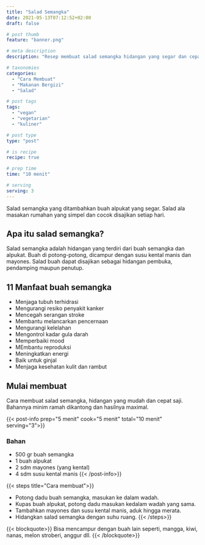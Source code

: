 ```yaml
---
title: "Salad Semangka"
date: 2021-05-13T07:12:52+02:00
draft: false

# post thumb
feature: "banner.png"

# meta description
description: "Resep membuat salad semangka hidangan yang segar dan cepat saji. Bahannya minim tapi hasilnya maximal dan ramah di kantong."

# taxonomies
categories:
  - "Cara Membuat"
  - "Makanan Bergizi"
  - "Salad"

# post tags
tags:
  - "vegan"
  - "vegetarian"
  - "kuliner"

# post type
type: "post"

# is recipe
recipe: true

# prep time
time: "10 menit"

# serving
serving: 3
---
```

Salad semangka yang ditambahkan buah alpukat yang segar. Salad ala masakan rumahan yang simpel dan cocok disajikan setiap hari.

## Apa itu salad semangka?

Salad semangka adalah hidangan yang terdiri dari buah semangka dan alpukat. Buah di potong-potong, dicampur dengan susu kental manis dan mayones. Salad buah dapat disajikan sebagai hidangan pembuka, pendamping maupun penutup.

## 11 Manfaat buah semangka

-   Menjaga tubuh terhidrasi
-   Mengurangi resiko penyakit kanker
-   Mencegah serangan stroke
-   Membantu melancarkan pencernaan
-   Mengurangi kelelahan
-   Mengontrol kadar gula darah
-   Memperbaiki mood
-   MEmbantu reproduksi
-   Meningkatkan energi
-   Baik untuk ginjal
-   Menjaga kesehatan kulit dan rambut

## Mulai membuat

Cara membuat salad semangka, hidangan yang mudah dan cepat saji. Bahannya minim ramah dikantong dan hasilnya maximal.

{{< post-info prep="5 menit" cook="5 menit" total="10 menit" serving="3">}}

### Bahan

-   500 gr buah semangka
-   1 buah alpukat
-   2 sdm mayones (yang kental)
-   4 sdm susu kental manis
{{< /post-info>}}

{{< steps title="Cara membuat">}}
-   Potong dadu buah semangka, masukan ke dalam wadah.
-   Kupas buah alpukat, potong dadu masukan kedalam wadah yang sama.
-   Tambahkan mayones dan susu kental manis, aduk hingga merata.
-   Hidangkan salad semangka dengan suhu ruang.
{{< /steps>}}

{{< blockquote>}}
Bisa mencampur dengan buah lain seperti, mangga, kiwi, nanas, melon stroberi, anggur dll.
{{< /blockquote>}}

